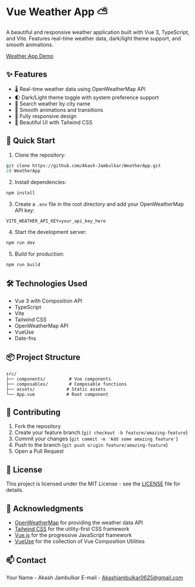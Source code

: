 # Vue Weather App ⛅

A beautiful and responsive weather application built with Vue 3, TypeScript, and Vite. Features real-time weather data, dark/light theme support, and smooth animations.

[Weather App Demo](https://weathervite.netlify.app/)

## ✨ Features

- 🌡️ Real-time weather data using OpenWeatherMap API
- 🌓 Dark/Light theme toggle with system preference support
- 🎯 Search weather by city name
- 💫 Smooth animations and transitions
- 📱 Fully responsive design
- 🎨 Beautiful UI with Tailwind CSS

## 🚀 Quick Start

1. Clone the repository:
```bash
git clone https://github.com/Akash-Jambulkar/WeatherApp.git
cd WeatherApp
```

2. Install dependencies:
```bash
npm install
```

3. Create a `.env` file in the root directory and add your OpenWeatherMap API key:
```env
VITE_WEATHER_API_KEY=your_api_key_here
```

4. Start the development server:
```bash
npm run dev
```

5. Build for production:
```bash
npm run build
```

## 🛠️ Technologies Used

- Vue 3 with Composition API
- TypeScript
- Vite
- Tailwind CSS
- OpenWeatherMap API
- VueUse
- Date-fns

## 📦 Project Structure

```
src/
├── components/         # Vue components
├── composables/        # Composable functions
├── assets/            # Static assets
└── App.vue            # Root component
```

## 🤝 Contributing

1. Fork the repository
2. Create your feature branch (`git checkout -b feature/amazing-feature`)
3. Commit your changes (`git commit -m 'Add some amazing feature'`)
4. Push to the branch (`git push origin feature/amazing-feature`)
5. Open a Pull Request

## 📝 License

This project is licensed under the MIT License - see the [LICENSE](LICENSE) file for details.

## 🙏 Acknowledgments

- [OpenWeatherMap](https://openweathermap.org/) for providing the weather data API
- [Tailwind CSS](https://tailwindcss.com/) for the utility-first CSS framework
- [Vue.js](https://vuejs.org/) for the progressive JavaScript framework
- [VueUse](https://vueuse.org/) for the collection of Vue Composition Utilities

## 📫 Contact

Your Name - Akash Jambulkar
E-mail - Akashjambulkar0625@gmail.com
